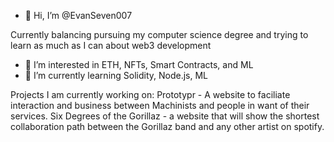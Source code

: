 - 👋 Hi, I’m @EvanSeven007

Currently balancing pursuing my computer science degree and trying to learn as much as I can about web3 development

- 👀 I’m interested in ETH, NFTs, Smart Contracts, and ML
- 🌱 I’m currently learning Solidity, Node.js, ML

Projects I am currently working on: 
Prototypr - A website to faciliate interaction and business between Machinists and people in want of their services. 
Six Degrees of the Gorillaz - a website that will show the shortest collaboration path between the Gorillaz band and any other artist on spotify.

<!---
EvanSeven007/EvanSeven007 is a ✨ special ✨ repository because its `README.md` (this file) appears on your GitHub profile.
You can click the Preview link to take a look at your changes.
--->
